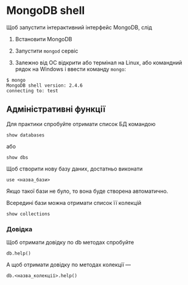 # MongoDB shell

Щоб запустити інтерактивний інтерфейс MongoDB, слід

1. Встановити MongoDB

2. Запустити `mongod` сервіс

3. Залежно від ОС відкрити або термінал на Linux, або командний рядок на Windows і ввести команду `mongo`:

```
$ mongo
MongoDB shell version: 2.4.6
connecting to: test
```

## Адміністративні функції

Для практики спробуйте отримати список БД командою

```
show databases
```

або

```
show dbs
```

Щоб створити нову базу даних, достатньо виконати

```
use <назва_бази>
```

Якщо такої бази не було, то вона буде створена автоматично.

Всередині бази можна отримати список її колекцій

```
show collections
```

### Довідка

Щоб отримати довідку по db методах спробуйте
```
db.help()
```

А щоб отримати довідку по методах колекції —

```
db.<назва_колекції>.help()
```